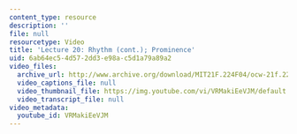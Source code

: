 ```yaml
---
content_type: resource
description: ''
file: null
resourcetype: Video
title: 'Lecture 20: Rhythm (cont.); Prominence'
uid: 6ab64ec5-4d57-2dd3-e98a-c5d1a79a89a2
video_files:
  archive_url: http://www.archive.org/download/MIT21F.224F04/ocw-21f.224-18nov2004-220k.mp4
  video_captions_file: null
  video_thumbnail_file: https://img.youtube.com/vi/VRMakiEeVJM/default.jpg
  video_transcript_file: null
video_metadata:
  youtube_id: VRMakiEeVJM
---
```

